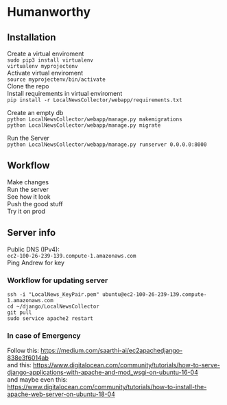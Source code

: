 # Humanworthy  
  
## Installation  
Create a virtual enviroment  
```sudo pip3 install virtualenv```  
```virtualenv myprojectenv```  
Activate virtual enviroment  
```source myprojectenv/bin/activate```  
Clone the repo  
Install requirements in virtual enviroment  
```pip install -r LocalNewsCollector/webapp/requirements.txt```  
  
  
Create an empty db  
```python LocalNewsCollector/webapp/manage.py makemigrations```  
```python LocalNewsCollector/webapp/manage.py migrate```  
  
Run the Server  
````python LocalNewsCollector/webapp/manage.py runserver 0.0.0.0:8000````  
  
## Workflow  
Make changes  
Run the server   
See how it look  
Push the good stuff  
Try it on prod  

## Server info  
Public DNS (IPv4):  
``ec2-100-26-239-139.compute-1.amazonaws.com``  
Ping Andrew for key  
  
  
### Workflow for updating server  
```ssh -i "LocalNews_KeyPair.pem" ubuntu@ec2-100-26-239-139.compute-1.amazonaws.com```  
```cd ~/django/LocalNewsCollector```  
```git pull```  
```sudo service apache2 restart```  
  
### In case of Emergency  
Follow this: https://medium.com/saarthi-ai/ec2apachedjango-838e3f6014ab  
and this: https://www.digitalocean.com/community/tutorials/how-to-serve-django-applications-with-apache-and-mod_wsgi-on-ubuntu-16-04  
and maybe even this: https://www.digitalocean.com/community/tutorials/how-to-install-the-apache-web-server-on-ubuntu-18-04  
